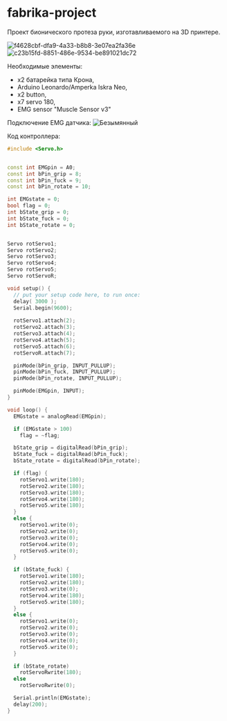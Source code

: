 # fabrika-project
Проект бионического протеза руки, изготавливаемого на 3D принтере.

![f4628cbf-dfa9-4a33-b8b8-3e07ea2fa36e](https://github.com/TortAlert/fabrika-project/assets/60708873/365b5484-5046-45a8-8a98-1266f54f3d8c)
![c23b15fd-8851-486e-9534-be891021dc72](https://github.com/TortAlert/fabrika-project/assets/60708873/56c11458-3672-4bd5-8e98-a5b1ae149f43)


Необходимые элементы:
- x2 батарейка типа Крона,
- Arduino Leonardo/Amperka Iskra Neo,
- x2 button,
- x7 servo 180,
- EMG sensor "Muscle Sensor v3"

Подключение EMG датчика:
![Безымянный](https://github.com/TortAlert/fabrika-project/assets/60708873/dd609c29-ca07-4c04-97d9-880454c6f481)



Код контроллера:
``` c++
#include <Servo.h>


const int EMGpin = A0;
const int bPin_grip = 8;
const int bPin_fuck = 9;
const int bPin_rotate = 10;

int EMGstate = 0;
bool flag = 0;
int bState_grip = 0;
int bState_fuck = 0;
int bState_rotate = 0;


Servo rotServo1;
Servo rotServo2;
Servo rotServo3;
Servo rotServo4;
Servo rotServo5;
Servo rotServoR;

void setup() {
  // put your setup code here, to run once:
  delay( 3000 );
  Serial.begin(9600);
  
  rotServo1.attach(2);
  rotServo2.attach(3);
  rotServo3.attach(4);
  rotServo4.attach(5);
  rotServo5.attach(6);
  rotServoR.attach(7);

  pinMode(bPin_grip, INPUT_PULLUP);
  pinMode(bPin_fuck, INPUT_PULLUP);
  pinMode(bPin_rotate, INPUT_PULLUP);

  pinMode(EMGpin, INPUT);
}

void loop() {
  EMGstate = analogRead(EMGpin);

  if (EMGstate > 100)
    flag = ~flag;

  bState_grip = digitalRead(bPin_grip);
  bState_fuck = digitalRead(bPin_fuck);
  bState_rotate = digitalRead(bPin_rotate);

  if (flag) {
    rotServo1.write(180);
    rotServo2.write(180);
    rotServo3.write(180);
    rotServo4.write(180);
    rotServo5.write(180);
  }
  else {
    rotServo1.write(0);
    rotServo2.write(0);
    rotServo3.write(0);
    rotServo4.write(0);
    rotServo5.write(0);
  }

  if (bState_fuck) {
    rotServo1.write(180);
    rotServo2.write(180);
    rotServo3.write(0);
    rotServo4.write(180);
    rotServo5.write(180);
  }
  else {
    rotServo1.write(0);
    rotServo2.write(0);
    rotServo3.write(0);
    rotServo4.write(0);
    rotServo5.write(0);
  }

  if (bState_rotate)
    rotServoRwrite(180);
  else
    rotServoRwrite(0);

  Serial.println(EMGstate);
  delay(200);
}
```
